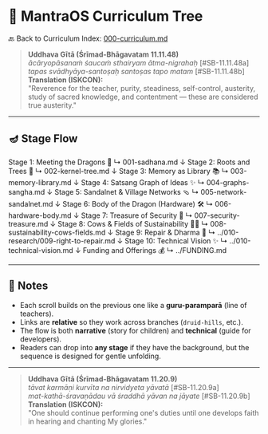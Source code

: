 # 🌳 MantraOS Curriculum Tree

🔙 Back to Curriculum Index: [000-curriculum.md](000-curriculum.md)

> **Uddhava Gītā (Śrīmad-Bhāgavatam 11.11.48)**  
> *ācāryopāsanaṁ śaucaṁ sthairyam ātma-nigrahaḥ* [#SB-11.11.48a]  
> *tapas svādhyāya-santoṣaḥ santoṣas tapo matam* [#SB-11.11.48b]  
> **Translation (ISKCON):**  
> "Reverence for the teacher, purity, steadiness, self-control, austerity, study of sacred knowledge, and contentment — these are considered true austerity."

---

## 🪔 Stage Flow

Stage 1: Meeting the Dragons 🐉
↳ 001-sadhana.md
↓
Stage 2: Roots and Trees 🌳
↳ 002-kernel-tree.md
↓
Stage 3: Memory as Library 📚
↳ 003-memory-library.md
↓
Stage 4: Satsang Graph of Ideas ✨
↳ 004-graphs-sangha.md
↓
Stage 5: Sandalnet & Village Networks 🩴
↳ 005-network-sandalnet.md
↓
Stage 6: Body of the Dragon (Hardware) 🛠️
↳ 006-hardware-body.md
↓
Stage 7: Treasure of Security 💎
↳ 007-security-treasure.md
↓
Stage 8: Cows & Fields of Sustainability 🐄🌾
↳ 008-sustainability-cows-fields.md
↓
Stage 9: Repair & Dharma 🔧
↳ ../010-research/009-right-to-repair.md
↓
Stage 10: Technical Vision ✨
↳ ../010-technical-vision.md
↓
Funding and Offerings 💰
↳ ../FUNDING.md

---

## 🌸 Notes

- Each scroll builds on the previous one like a **guru-paramparā** (line of teachers).  
- Links are **relative** so they work across branches (`druid-hills`, etc.).  
- The flow is both **narrative** (story for children) and **technical** (guide for developers).  
- Readers can drop into **any stage** if they have the background, but the sequence is designed for gentle unfolding.

---

> **Uddhava Gītā (Śrīmad-Bhāgavatam 11.20.9)**  
> *tāvat karmāṇi kurvīta na nirvidyeta yāvatā* [#SB-11.20.9a]  
> *mat-kathā-śravaṇādau vā śraddhā yāvan na jāyate* [#SB-11.20.9b]  
> **Translation (ISKCON):**  
> "One should continue performing one's duties until one develops faith in hearing and chanting My glories."
